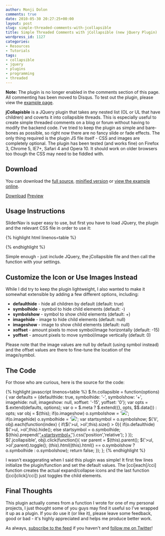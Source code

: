 ```yaml
---
author: Monji Dolon
comments: true
date: 2010-05-30 20:27:25+00:00
layout: post
slug: simple-threaded-comments-with-jcollapsible
title: Simple Threaded Comments with jCollapsible (new jQuery Plugin)
wordpress_id: 1127
categories:
- Resources
- Tutorials
tags:
- collapsible
- jquery
- plugins
- programming
- threaded
---
```

<div class="note">
  <strong>Note:</strong> The plugin is no longer enabled in the comments section of this page.  All commenting has been moved to Disqus.  To test out the plugin, please view the <a href="http://devgrow.com/plugins/jcollapsible">example page</a>.
</div>

**jCollapisble** is a JQuery plugin that takes any nested list (OL or UL that have children) and coverts it into collapsible threads.  This is especially useful to create simple threaded comments on a blog or forum without having to modify the backend code.  I've tried to keep the plugin as simple and bare-bones as possible, so right now there are no fancy slide or fade effects.  The only thing required is the plugin JS file itself - CSS and images are completely optional.
The plugin has been tested (and works fine) on Firefox 3, Chrome 5, IE7+, Safari 4 and Opera 10.  It should work on older browsers too though the CSS may need to be fiddled with.


## Download

You can download the [full source](http://devgrow.com/plugins/jcollapsible/jCollapsible.js), [minified version](http://devgrow.com/plugins/jcollapsible/jCollapsible.min.js)  or [view the example online](http://devgrow.com/plugins/jcollapsible).

<div class="download">
  <a href="http://devgrow.com/plugins/jcollapsible/jcollapsible.zip" class="primary">Download</a>
  <a href="http://devgrow.com/plugins/jcollapsible" class="secondary">Preview</a>
</div>


## Usage Instructions

SliderNav is super easy to use, but first you have to load JQuery, the plugin and the relevant CSS file in order to use it:

{% highlight html linenos=table %}
<script type="text/javascript" src="jCollapsible.min.js"></script>
<script type='text/javascript'>
  $(document).ready(function(){
      $('#example').collapsible({xoffset:'-10',yoffset:'5',defaulthide: false});
  });
</script>
{% endhighlight %}

Simple enough - just include JQuery, the jCollapsible file and then call the function with your settings.


## Customize the Icon or Use Images Instead

While I did try to keep the plugin lightweight, I also wanted to make it somewhat extensible by adding a few different options, including:

  * **defaulthide** - hide all children by default (default: true)
  * **symbolhide** - symbol to hide child elements (default: -)
  * **symbolshow** - symbol to show child elements (default: +)
  * **imagehide** - image to hide child elements (default: null)
  * **imageshow** - image to show child elements (default: null)
  * **xoffset** - amount pixels to move symbol/image horizontally (default: -15)
  * **yoffset** - amount pixels to move symbol/image vertically (default: 0)

Please note that the image values are null by default (using symbol instead) and the offset values are there to fine-tune the location of the image/symbol.


## The Code

For those who are curious, here is the source for the code:

{% highlight javascript linenos=table %}
$.fn.collapsible = function(options) {
	var defaults = {defaulthide: true, symbolhide: '-', symbolshow: '+', imagehide: null, imageshow: null, xoffset: '-15', yoffset: '0'};
	var opts = $.extend(defaults, options); var o = $.meta ? $.extend({}, opts, $$.data()) : opts; var obj = $(this);
	if(o.imageshow) o.symbolshow = '![]('+o.imageshow+')';
	if(o.imagehide) o.symbolhide = '![]('+o.imagehide+')';
	var startsymbol = o.symbolshow;
	$('li', obj).each(function(index) {
		if($('>ul, >ol',this).size() > 0){
			if(o.defaulthide) $('>ul, >ol',this).hide(); else startsymbol = o.symbolhide;
			$(this).prepend('['+startsymbol+']()').css('position','relative');
		}
	});
	$('.jcollapsible', obj).click(function(){
		var parent = $(this).parent();
		$('>ul, >ol',parent).toggle();
		$(this).html($(this).html() == o.symbolshow ? o.symbolhide : o.symbolshow);
		return false;
	});
};
{% endhighlight %}

I wasn't exaggerating when I said this plugin was simple!  It first few lines initialize the plugin/function and set the default values.  The [cci]each[/cci] function creates the actual expand/collapse icons and the last function ([cci]click[/cci]) just toggles the child elements.


## Final Thoughts

This plugin actually comes from a function I wrote for one of my personal projects, I just thought some of you guys may find it useful so I've wrapped it up as a plugin.  If you do use it (or like it), please leave some feedback, good or bad - it's highly appreciated and helps me produce better work.

As always, [subscribe to the feed](http://feeds.feedburner.com/devgrow) if you haven't and [follow me on Twitter](http://twitter.com/thinkdevgrow)!